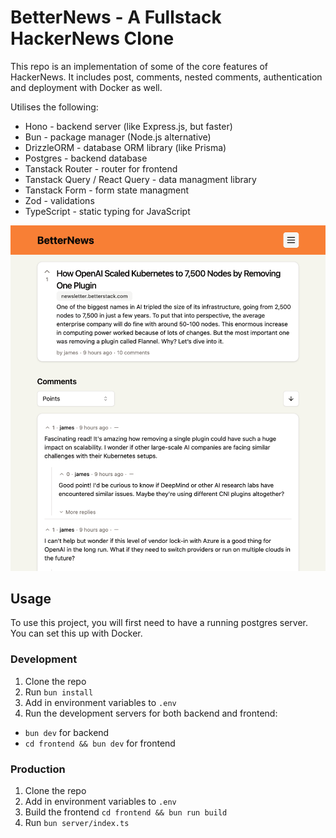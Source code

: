 # BetterNews - A Fullstack HackerNews Clone

This repo is an implementation of some of the core features of HackerNews. It includes post, comments, nested comments, authentication and deployment with Docker as well.

Utilises the following:

- Hono - backend server (like Express.js, but faster)
- Bun - package manager (Node.js alternative)
- DrizzleORM - database ORM library (like Prisma)
- Postgres - backend database
- Tanstack Router - router for frontend
- Tanstack Query / React Query - data managment library
- Tanstack Form - form state managment
- Zod - validations
- TypeScript - static typing for JavaScript

![](./preview.png)

## Usage

To use this project, you will first need to have a running postgres server. You can set this up with Docker.

### Development

1. Clone the repo
2. Run `bun install`
3. Add in environment variables to `.env`
4. Run the development servers for both backend and frontend:

- `bun dev` for backend
- `cd frontend && bun dev` for frontend

### Production

1. Clone the repo
2. Add in environment variables to `.env`
3. Build the frontend `cd frontend && bun run build`
4. Run `bun server/index.ts`
